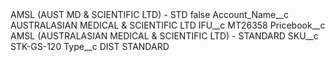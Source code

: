 <?xml version="1.0" encoding="UTF-8"?>
<CustomMetadata xmlns="http://soap.sforce.com/2006/04/metadata" xmlns:xsi="http://www.w3.org/2001/XMLSchema-instance" xmlns:xsd="http://www.w3.org/2001/XMLSchema">
    <label>AMSL (AUST MD &amp; SCIENTIFIC LTD) - STD</label>
    <protected>false</protected>
    <values>
        <field>Account_Name__c</field>
        <value xsi:type="xsd:string">AUSTRALASIAN MEDICAL &amp; SCIENTIFIC LTD</value>
    </values>
    <values>
        <field>IFU__c</field>
        <value xsi:type="xsd:string">MT26358</value>
    </values>
    <values>
        <field>Pricebook__c</field>
        <value xsi:type="xsd:string">AMSL (AUSTRALASIAN MEDICAL &amp; SCIENTIFIC LTD) - STANDARD</value>
    </values>
    <values>
        <field>SKU__c</field>
        <value xsi:type="xsd:string">STK-GS-120</value>
    </values>
    <values>
        <field>Type__c</field>
        <value xsi:type="xsd:string">DIST STANDARD</value>
    </values>
</CustomMetadata>
